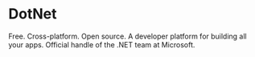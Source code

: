 # DotNet
Free. Cross-platform. Open source. A developer platform for building all your apps. Official handle of the .NET team at Microsoft.
